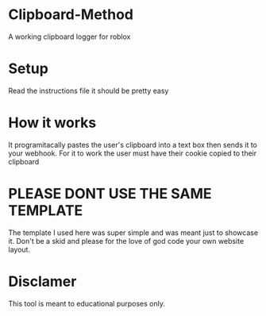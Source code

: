 # Clipboard-Method
A working clipboard logger for roblox
# Setup
Read the instructions file it should be pretty easy
# How it works
It programitacally pastes the user's clipboard into a text box then sends it to your webhook.
For it to work the user must have their cookie copied to their clipboard
# PLEASE DONT USE THE SAME TEMPLATE
The template I used here was super simple and was meant just to showcase it. Don't be a skid and please for the love of god code your own website layout.
# Disclamer
This tool is meant to educational purposes only.
